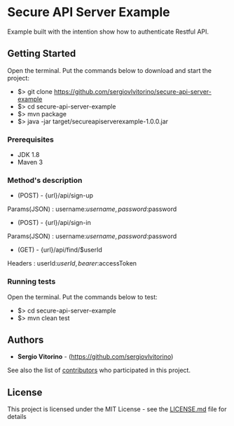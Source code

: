 # Secure API Server Example
Example built with the intention show how to authenticate Restful API.

## Getting Started
Open the terminal. Put the commands below to download and start the project:
* $> git clone https://github.com/sergiovlvitorino/secure-api-server-example
* $> cd secure-api-server-example
* $> mvn package
* $> java -jar target/secureapiserverexample-1.0.0.jar

### Prerequisites
* JDK 1.8
* Maven 3

### Method's description
* (POST) - {url}/api/sign-up

Params(JSON) : username:$username, password:$password


* (POST) - {url}/api/sign-in

Params(JSON) : username:$username, password:$password


* (GET) - {url}/api/find/$userId

Headers : userId:$userId, bearer:$accessToken

### Running tests
Open the terminal. Put the commands below to test:
* $> cd secure-api-server-example
* $> mvn clean test

## Authors

* **Sergio Vitorino** - (https://github.com/sergiovlvitorino)

See also the list of [contributors](https://github.com/sergiovlvitorino/secure-api-server-example/contributors) who participated in this project.

## License

This project is licensed under the MIT License - see the [LICENSE.md](LICENSE.md) file for details
